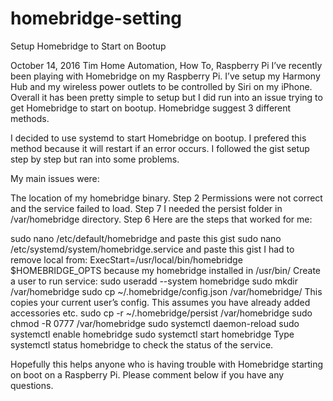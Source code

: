 # homebridge-setting
Setup Homebridge to Start on Bootup

 October 14, 2016  Tim  Home Automation, How To, Raspberry Pi
I’ve recently been playing with Homebridge on my Raspberry Pi. I’ve setup my Harmony Hub and my wireless power outlets to be controlled by Siri on my iPhone. Overall it has been pretty simple to setup but I did run into an issue trying to get Homebridge to start on bootup. Homebridge suggest 3 different methods. 

I decided to use systemd to start Homebridge on bootup. I prefered this method because it will restart if an error occurs. I followed the gist setup step by step but ran into some problems.

My main issues were:

The location of my homebridge binary. Step 2
Permissions were not correct and the service failed to load. Step 7
I needed the persist folder in /var/homebridge directory. Step 6
Here are the steps that worked for me:

sudo nano /etc/default/homebridge and paste this gist
sudo nano /etc/systemd/system/homebridge.service and paste this gist
I had to remove local from:  ExecStart=/usr/local/bin/homebridge $HOMEBRIDGE_OPTS  because my homebridge installed in /usr/bin/
Create a user to run service: sudo useradd --system homebridge
sudo mkdir /var/homebridge
sudo cp ~/.homebridge/config.json /var/homebridge/
This copies your current user’s config. This assumes you have already added accessories etc.
sudo cp -r ~/.homebridge/persist /var/homebridge
sudo chmod -R 0777 /var/homebridge
sudo systemctl daemon-reload
sudo systemctl enable homebridge
sudo systemctl start homebridge
Type systemctl status homebridge to check the status of the service.

Hopefully this helps anyone who is having trouble with Homebridge starting on boot on a Raspberry Pi. Please comment below if you have any questions.
